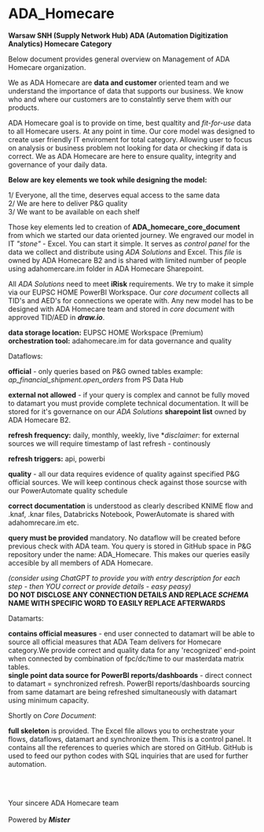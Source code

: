 # ADA_Homecare

**Warsaw SNH (Supply Network Hub) ADA (Automation Digitization Analytics) Homecare Category**

Below document provides general overview on Management of ADA Homecare organization.

We as ADA Homecare are **data and customer** oriented team and we understand the importance of data that supports our business.
We know who and where our customers are to constalntly serve them with our products.

ADA Homecare goal is to provide on time, best qualtity and _fit-for-use_ data to all Homecare users. At any point in time. 
Our core model was designed to create user friendly IT enviroment for total category. Allowing user to focus on analysis or business problem not looking for data or checking if data is correct.
We as ADA Homecare are here to ensure quality, integrity and governance of your daily data.

**Below are key elements we took while designing the model:**

1/ Everyone, all the time, deserves equal access to the same data  
2/ We are here to deliver P&G quality  
3/ We want to be available on each shelf  

Those key elements led to creation of **ADA_homecare_core_document** from which we started our data oriented journey. We engraved our model in IT _"stone"_ - Excel. You can start it simple. It serves as _control panel_ for the data we collect and distribute using _ADA Solutions_ and Excel. This _file_ is owned by ADA Homecare B2 and is shared with limited number of people using adahomercare.im folder in ADA Homecare Sharepoint.  

All _ADA Solutions_ need to meet **iRisk** requirements. We try to make it simple via our EUPSC HOME PowerBI Workspace. Our _core document_ collects all TID's and AED's for connections we operate with. Any new model has to be designed with ADA Homecare team and stored in _core document_ with approved TID/AED in **_draw.io_**.  

**data storage location:** EUPSC HOME Workspace (Premium)  
**orchestration tool:** adahomecare.im for data governance and quality  

Dataflows:

**official** - only queries based on P&G owned tables example: _ap_financial_shipment.open_orders_ from PS Data Hub

**external not allowed** - if your query is complex and cannot be fully moved to datamart you must provide complete technical documentation. It will be stored for it's governance on our _ADA Solutions_ **sharepoint list** owned by ADA Homecare B2.

**refresh frequency:** daily, monthly, weekly, live *_disclaimer_: for external sources we will require timestamp of last refresh - continously

**refresh triggers:** api, powerbi

**quality** - all our data requires evidence of quality against specified P&G official sources. We will keep continous check against those sourcse with our PowerAutomate quality schedule

**correct documentation** is understood as clearly described KNIME flow and .knaf, .knar files, Databricks Notebook, PowerAutomate is shared with adahomrecare.im etc.

**query must be provided** mandatory. No dataflow will be created before previous check with ADA team. You query is stored in GitHub space in P&G repository under the name: ADA_Homecare. This makes our queries easily accesible by all members of ADA Homecare.

_(consider using ChatGPT to provide you with entry description for each step - then YOU correct or provide details - easy peasy)_  
**DO NOT DISCLOSE ANY CONNECTION DETAILS AND REPLACE _SCHEMA_ NAME WITH SPECIFIC WORD TO EASILY REPLACE AFTERWARDS**

Datamarts:

**contains official measures** - end user connected to datamart will be able to source all official measures that ADA Team delivers for Homecare category.We provide correct and quality data for any 'recognized' end-point when connected by combination of fpc/dc/time to our masterdata matrix tables.  
**single point data source for PowerBI reports/dashboards** - direct connect to datamart = synchronized refresh. PowerBI reports/dashboards sourcing from same datamart are being refreshed simultaneously with datamart using minimum capacity. 


Shortly on _Core Document_:

**full skeleton** is provided. The Excel file allows you to orchestrate your flows, dataflows, datamart and synchronize them. This is a control panel. It contains all the references to queries which are stored on GitHub. GitHub is used to feed our python codes with SQL inquiries that are used for further automation.  

<br>
<br>

Your sincere
ADA Homecare team
<br></br>
Powered by _**Mister**_
